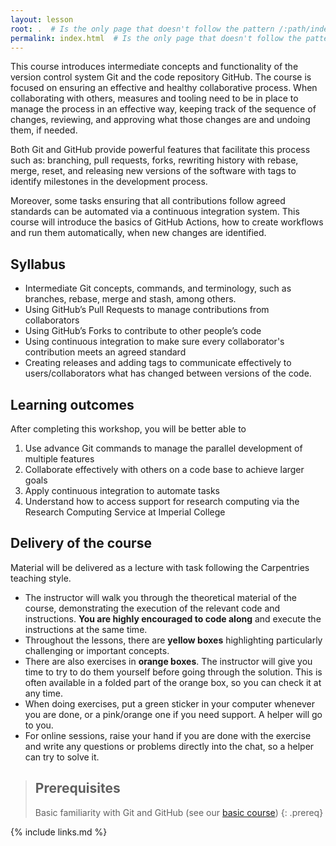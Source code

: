 ```yaml
---
layout: lesson
root: .  # Is the only page that doesn't follow the pattern /:path/index.html
permalink: index.html  # Is the only page that doesn't follow the pattern /:path/index.html
---
```


This course introduces intermediate concepts and functionality of the version control
system Git and the code repository GitHub. The course is focused on ensuring an effective and healthy
collaborative process. When collaborating with others, measures and tooling need to be
in place to manage the process in an effective way, keeping track of the sequence of
changes, reviewing, and approving what those changes are and undoing them, if needed.

Both Git and GitHub provide powerful features that facilitate this process such as:
branching, pull requests, forks, rewriting history with rebase, merge, reset, and
releasing new versions of the software with tags to identify milestones in the
development process.

Moreover, some tasks ensuring that all contributions follow agreed standards can be
automated via a continuous integration system. This course will introduce the basics of
GitHub Actions, how to create workflows and run them automatically, when new changes are
identified.

## Syllabus

- Intermediate Git concepts, commands, and terminology, such as branches, rebase, merge and stash, among others.
- Using GitHub’s Pull Requests to manage contributions from collaborators
- Using GitHub’s Forks to contribute to other people’s code
- Using continuous integration to make sure every collaborator's contribution meets an agreed standard
- Creating releases and adding tags to communicate effectively to users/collaborators what has changed between versions of the code.

## Learning outcomes

After completing this workshop, you will be better able to

1. Use advance Git commands to manage the parallel development of multiple features
2. Collaborate effectively with others on a code base to achieve larger goals
3. Apply continuous integration to automate tasks
4. Understand how to access support for research computing via the Research Computing Service at Imperial College

## Delivery of the course

Material will be delivered as a lecture with task following the Carpentries teaching
style.

- The instructor will walk you through the theoretical material of the course,
 demonstrating the execution of the relevant code and instructions. **You are highly encouraged to
  code along** and execute the instructions at the same time.
- Throughout the lessons, there are **yellow boxes** highlighting particularly challenging
  or important concepts.
- There are also exercises in **orange boxes**. The instructor will give you time to try
  to do them yourself before going through the solution. This is often available in a
  folded part of the orange box, so you can check it at any time.
- When doing exercises, put a green sticker in your computer whenever you are done, or a
  pink/orange one if you need support. A helper will go to you.
- For online sessions, raise your hand if you are done with the exercise and write
 any questions or problems directly into the chat, so a helper can try to solve it.

> ## Prerequisites
>
> Basic familiarity with Git and GitHub (see our [basic course](https://imperialcollegelondon.github.io/introductory_grad_school_git_course/index.html))
{: .prereq}

{% include links.md %}
